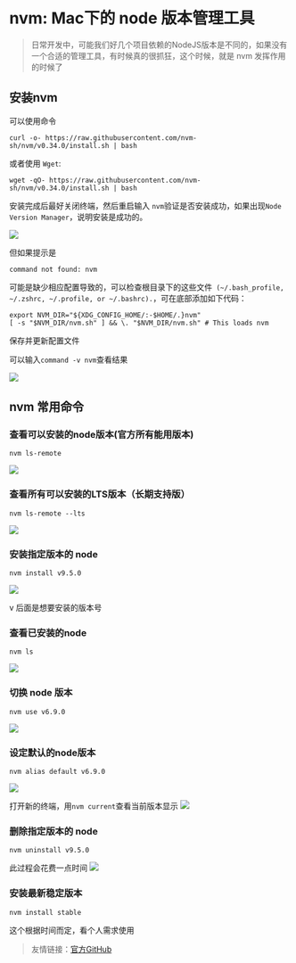 # nvm: Mac下的 node 版本管理工具

> 日常开发中，可能我们好几个项目依赖的NodeJS版本是不同的，如果没有一个合适的管理工具，有时候真的很抓狂，这个时候，就是 nvm 发挥作用的时候了

## 安装nvm
可以使用命令

```
curl -o- https://raw.githubusercontent.com/nvm-sh/nvm/v0.34.0/install.sh | bash
```

或者使用 `Wget`:

```
wget -qO- https://raw.githubusercontent.com/nvm-sh/nvm/v0.34.0/install.sh | bash
```

安装完成后最好关闭终端，然后重启输入 `nvm`验证是否安装成功，如果出现`Node Version Manager`，说明安装是成功的。

![](http://ww1.sinaimg.cn/large/6b65559dgy1g2sjg6ecwfj20lo0g1tdg.jpg)

但如果提示是

```
command not found: nvm
```

可能是缺少相应配置导致的，可以检查根目录下的这些文件` (~/.bash_profile, ~/.zshrc, ~/.profile, or ~/.bashrc).`，可在底部添加如下代码：

```
export NVM_DIR="${XDG_CONFIG_HOME/:-$HOME/.}nvm"
[ -s "$NVM_DIR/nvm.sh" ] && \. "$NVM_DIR/nvm.sh" # This loads nvm
```

保存并更新配置文件

可以输入`command -v nvm`查看结果

![](http://ww1.sinaimg.cn/large/6b65559dgy1g2sjrzromhj20bd02a0su.jpg)


## nvm 常用命令


### 查看可以安装的node版本(官方所有能用版本)

```
nvm ls-remote
```

![](http://ww1.sinaimg.cn/large/6b65559dgy1g2sjutndg7j20lo0g1gnp.jpg)


### 查看所有可以安装的LTS版本（长期支持版）

```
nvm ls-remote --lts
```

![](http://ww1.sinaimg.cn/large/6b65559dgy1g2sjwxiubvj20lo0g1wht.jpg)



### 安装指定版本的 node

```
nvm install v9.5.0
```
![](http://ww1.sinaimg.cn/large/6b65559dgy1g2sjzzy1tmj20lo0g1abx.jpg)

v 后面是想要安装的版本号

### 查看已安装的node

```
nvm ls
```

![](http://ww1.sinaimg.cn/large/6b65559dgy1g2sk179ht0j20lo0g140u.jpg)

### 切换 node 版本

```
nvm use v6.9.0
```

![](http://ww1.sinaimg.cn/large/6b65559dgy1g2sk2vli3pj20lo0g1abg.jpg)


### 设定默认的node版本

```
nvm alias default v6.9.0
```

![](http://ww1.sinaimg.cn/large/6b65559dgy1g2sk4bd69zj20lo0g1gmt.jpg)


打开新的终端，用`nvm current`查看当前版本显示
![](http://ww1.sinaimg.cn/large/6b65559dgy1g2sk5eoeq7j20lo0g1jsm.jpg)



### 删除指定版本的 node

```
nvm uninstall v9.5.0
```

此过程会花费一点时间
![](http://ww1.sinaimg.cn/large/6b65559dgy1g2sk80vuusj20lo0j3wiz.jpg)

### 安装最新稳定版本

```
nvm install stable
```

这个根据时间而定，看个人需求使用


>友情链接：[官方GitHub](https://github.com/nvm-sh/nvm)


